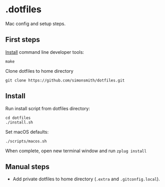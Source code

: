 # .dotfiles

Mac config and setup steps.

## First steps

[Install](http://osxdaily.com/2014/02/12/install-command-line-tools-mac-os-x/) command line developer tools:

```
make
```

Clone dotfiles to home directory

```
git clone https://github.com/simonsmith/dotfiles.git
```

## Install

Run install script from dotfiles directory:

```
cd dotfiles
./install.sh
```

Set macOS defaults:

```
./scripts/macos.sh
```

When complete, open new terminal window and run `zplug install`

## Manual steps

* Add private dotfiles to home directory (`.extra` and `.gitconfig.local`).
